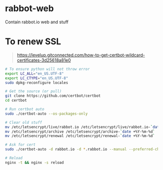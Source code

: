 # rabbot-web
Contain rabbot.io web and stuff

# To renew SSL
> https://levelup.gitconnected.com/how-to-get-certbot-wildcard-certificates-3d25618a81e0
```bash
# To ensure python will not throw error
export LC_ALL="en_US.UTF-8"
export LC_CTYPE="en_US.UTF-8"
sudo dpkg-reconfigure locales

# Get the source (or pull)
git clone https://github.com/certbot/certbot
cd certbot

# Run certbot auto
sudo ./certbot-auto --os-packages-only

# Clear old stuff
mv /etc/letsencrypt/live/rabbot.io /etc/letsencrypt/live/rabbot.io-`date +%Y-%m-%d`
mv /etc/letsencrypt/archive /etc/letsencrypt/archive-`date +%Y-%m-%d`
mv /etc/letsencrypt/renewal /etc/letsencrypt/renewal-`date +%Y-%m-%d`

# Ask for cert
sudo ./certbot-auto -d rabbot.io -d *.rabbot.io --manual --preferred-challenges dns-01 --server https://acme-v02.api.letsencrypt.org/directory certonly

# Reload
nginx -t && nginx -s reload
```